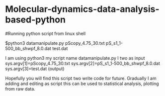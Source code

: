 # Molecular-dynamics-data-analysis-based-python


#Running python script from linux shell


$python3 datamanipulate.py pScopy_4.75_30.txt pS_s1_1-500_bb_shwpf_8.0.dat test.dat


I am using python3 my script name datamanipulate.py I two as input  sys.argv[1]=pScopy_4.75_30.txt sys.argv[2]=pS_s1_1-500_bb_shwpf_8.0.dat sys.argv[3]=test.dat (output)



Hopefully you will find this script two write code for future. Gradually I am adding and editing as script this can be used to statistical analysis, plotting from raw data.
